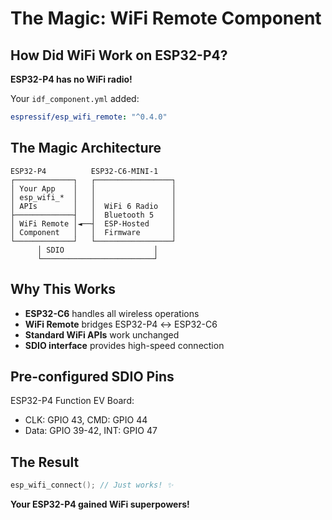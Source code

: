 # The Magic: WiFi Remote Component

<div class="grid grid-cols-2 gap-8">

<div>

## How Did WiFi Work on ESP32-P4?
**ESP32-P4 has no WiFi radio!**

Your `idf_component.yml` added:
```yaml
espressif/esp_wifi_remote: "^0.4.0"
```

## The Magic Architecture
```
ESP32-P4          ESP32-C6-MINI-1
┌─────────────┐   ┌─────────────────┐
│ Your App    │   │                 │
│ esp_wifi_*  │   │                 │
│ APIs        │   │  WiFi 6 Radio   │
├─────────────┤   │  Bluetooth 5    │
│ WiFi Remote │◄──┤  ESP-Hosted     │
│ Component   │   │  Firmware       │
└─────────────┘   └─────────────────┘
      │ SDIO                    │
      └─────────────────────────┘
```

</div>

<div>

## Why This Works
- **ESP32-C6** handles all wireless operations
- **WiFi Remote** bridges ESP32-P4 ↔ ESP32-C6
- **Standard WiFi APIs** work unchanged
- **SDIO interface** provides high-speed connection

## Pre-configured SDIO Pins
ESP32-P4 Function EV Board:
- CLK: GPIO 43, CMD: GPIO 44
- Data: GPIO 39-42, INT: GPIO 47

## The Result
```c
esp_wifi_connect(); // Just works! ✨
```

**Your ESP32-P4 gained WiFi superpowers!**

</div>

</div>